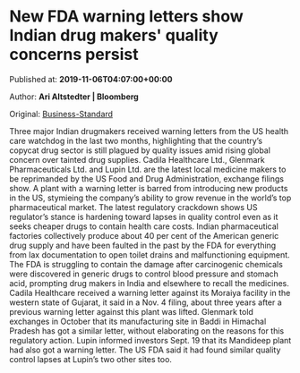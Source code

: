 
# New FDA warning letters show Indian drug makers' quality concerns persist

Published at: **2019-11-06T04:07:00+00:00**

Author: **Ari Altstedter | Bloomberg**

Original: [Business-Standard](https://www.business-standard.com/article/companies/new-fda-warning-letters-show-indian-drug-makers-quality-concerns-persist-119110600252_1.html)

Three major Indian drugmakers received warning letters from the US health care watchdog in the last two months, highlighting that the country’s copycat drug sector is still plagued by quality issues amid rising global concern over tainted drug supplies.
Cadila Healthcare Ltd., Glenmark Pharmaceuticals Ltd. and Lupin Ltd. are the latest local medicine makers to be reprimanded by the US Food and Drug Administration, exchange filings show. A plant with a warning letter is barred from introducing new products in the US, stymieing the company’s ability to grow revenue in the world’s top pharmaceutical market.
The latest regulatory crackdown shows US regulator’s stance is hardening toward lapses in quality control even as it seeks cheaper drugs to contain health care costs. Indian pharmaceutical factories collectively produce about 40 per cent of the American generic drug supply and have been faulted in the past by the FDA for everything from lax documentation to open toilet drains and malfunctioning equipment.
The FDA is struggling to contain the damage after carcinogenic chemicals were discovered in generic drugs to control blood pressure and stomach acid, prompting drug makers in India and elsewhere to recall the medicines.
Cadila Healthcare received a warning letter against its Moraiya facility in the western state of Gujarat, it said in a Nov. 4 filing, about three years after a previous warning letter against this plant was lifted.
Glenmark told exchanges in October that its manufacturing site in Baddi in Himachal Pradesh has got a similar letter, without elaborating on the reasons for this regulatory action. Lupin informed investors Sept. 19 that its Mandideep plant had also got a warning letter. The US FDA said it had found similar quality control lapses at Lupin’s two other sites too.
